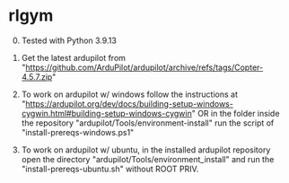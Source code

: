 # rlgym

0. Tested with Python 3.9.13

1. Get the latest ardupilot from "https://github.com/ArduPilot/ardupilot/archive/refs/tags/Copter-4.5.7.zip"

2. To work on ardupilot w/ windows follow the instructions at "https://ardupilot.org/dev/docs/building-setup-windows-cygwin.html#building-setup-windows-cygwin" OR in the folder inside the repository "ardupilot/Tools/environment-install" run the script of "install-prereqs-windows.ps1"

3. To work on ardupilot w/ ubuntu, in the installed ardupilot repository open the directory "ardupilot/Tools/environment_install" and run the "install-prereqs-ubuntu.sh" without ROOT PRIV.


